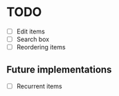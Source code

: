 # TODO

- [ ] Edit items
- [ ] Search box
- [ ] Reordering items

## Future implementations

- [ ] Recurrent items
